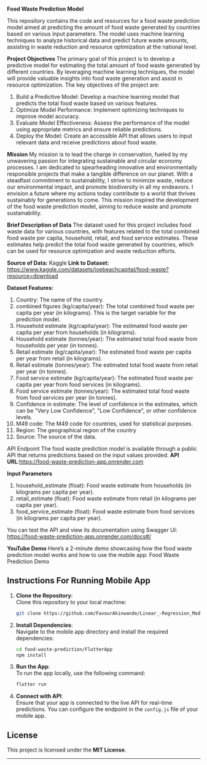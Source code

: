 **Food Waste Prediction Model**

This repository contains the code and resources for a food waste prediction model aimed at predicting the amount of food waste generated by countries based on various input parameters. The model uses machine learning techniques to analyze historical data and predict future waste amounts, assisting in waste reduction and resource optimization at the national level.

**Project Objectives**
The primary goal of this project is to develop a predictive model for estimating the total amount of food waste generated by different countries. By leveraging machine learning techniques, the model will provide valuable insights into food waste generation and assist in resource optimization. The key objectives of the project are:

1. Build a Predictive Model: Develop a machine learning model that predicts the total food waste based on various features.
2. Optimize Model Performance: Implement optimizing techniques to improve model accuracy.
3. Evaluate Model Effectiveness: Assess the performance of the model using appropriate metrics and ensure reliable predictions.
4. Deploy the Model: Create an accessible API that allows users to input relevant data and receive predictions about food waste. 

**Mission**
My mission is to lead the charge in conservation, fueled by my unwavering passion for integrating sustainable and circular economy processes. I am dedicated to spearheading innovative and environmentally responsible projects that make a tangible difference on our planet. With a steadfast commitment to sustainability, I strive to minimize waste, reduce our environmental impact, and promote biodiversity in all my endeavors. I envision a future where my actions today contribute to a world that thrives sustainably for generations to come. This mission inspired the development of the food waste prediction model, aiming to reduce waste and promote sustainability.

**Brief Description of Data**
The dataset used for this project includes food waste data for various countries, with features related to the total combined food waste per capita, household, retail, and food service estimates. These estimates help predict the total food waste generated by countries, which can be used for resource optimization and waste reduction efforts.

**Source of Data:** Kaggle 
**Link to Dataset:** https://www.kaggle.com/datasets/joebeachcapital/food-waste?resource=download

**Dataset Features:**
1. Country: The name of the country.
2. combined figures (kg/capita/year): The total combined food waste per capita per year (in kilograms). This is the target variable for the prediction model.
3. Household estimate (kg/capita/year): The estimated food waste per capita per year from households (in kilograms).
4. Household estimate (tonnes/year): The estimated total food waste from households per year (in tonnes).
5. Retail estimate (kg/capita/year): The estimated food waste per capita per year from retail (in kilograms).
6. Retail estimate (tonnes/year): The estimated total food waste from retail per year (in tonnes).
7. Food service estimate (kg/capita/year): The estimated food waste per capita per year from food services (in kilograms).
8. Food service estimate (tonnes/year): The estimated total food waste from food services per year (in tonnes).
9. Confidence in estimate: The level of confidence in the estimates, which can be "Very Low Confidence", "Low Confidence", or other confidence levels.
10. M49 code: The M49 code for countries, used for statistical purposes.
11. Region: The geographical region of the country
12. Source: The source of the data.

API Endpoint
The food waste prediction model is available through a public API that returns predictions based on the input values provided.
**API URL**:https://food-waste-prediction-app.onrender.com

**Input Parameters**
1. household_estimate (float): Food waste estimate from households (in kilograms per capita per year).
2. retail_estimate (float): Food waste estimate from retail (in kilograms per capita per year).
3. food_service_estimate (float): Food waste estimate from food services (in kilograms per capita per year).

You can test the API and view its documentation using Swagger UI:
https://food-waste-prediction-app.onrender.com/docs#/

**YouTube Demo**
Here’s a 2-minute demo showcasing how the food waste prediction model works and how to use the mobile app:
Food Waste Prediction Demo


## Instructions For Running Mobile App

1. **Clone the Repository**:  
   Clone this repository to your local machine:
   ```bash
   git clone https://github.com/FavourAkinwande/Linear_-Regression_Model.git
   ```

2. **Install Dependencies**:  
   Navigate to the mobile app directory and install the required dependencies:
   ```bash
   cd food-waste-prediction/FlutterApp
   npm install
   ```

3. **Run the App**:  
   To run the app locally, use the following command:
   ```bash
   flutter run
   ```
 
4. **Connect with API**:  
   Ensure that your app is connected to the live API for real-time predictions. You can configure the endpoint in the `config.js` file of your mobile app.


## License

This project is licensed under the **MIT License**.

---







